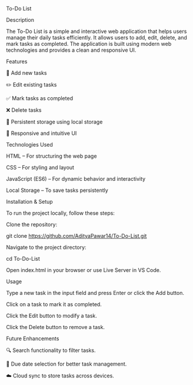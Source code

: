 To-Do List

Description

The To-Do List is a simple and interactive web application that helps users manage their daily tasks efficiently. It allows users to add, edit, delete, and mark tasks as completed. The application is built using modern web technologies and provides a clean and responsive UI.

Features

📝 Add new tasks

✏️ Edit existing tasks

✅ Mark tasks as completed

❌ Delete tasks

📌 Persistent storage using local storage

🎨 Responsive and intuitive UI

Technologies Used

HTML – For structuring the web page

CSS – For styling and layout

JavaScript (ES6) – For dynamic behavior and interactivity

Local Storage – To save tasks persistently

Installation & Setup

To run the project locally, follow these steps:

Clone the repository:

git clone https://github.com/AdityaPawar14/To-Do-List.git

Navigate to the project directory:

cd To-Do-List

Open index.html in your browser or use Live Server in VS Code.

Usage

Type a new task in the input field and press Enter or click the Add button.

Click on a task to mark it as completed.

Click the Edit button to modify a task.

Click the Delete button to remove a task.


Future Enhancements

🔍 Search functionality to filter tasks.

📅 Due date selection for better task management.

☁️ Cloud sync to store tasks across devices.